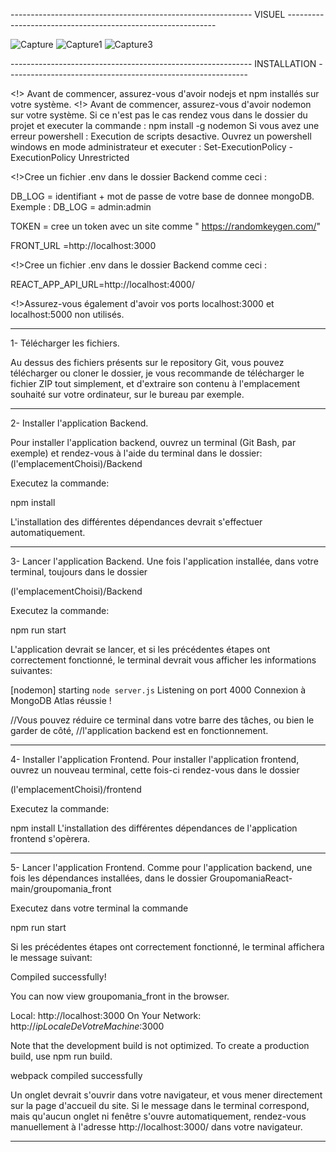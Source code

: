 ------------------------------------------------------------ VISUEL ------------------------------------------------------------


![Capture](https://user-images.githubusercontent.com/94462048/180648260-f8ba51f5-f9f9-46b3-be05-11220ee3f744.PNG)
![Capture1](https://user-images.githubusercontent.com/94462048/180648263-75933eef-e1b7-4e1f-a603-c9f1f2da3764.PNG)
![Capture3](https://user-images.githubusercontent.com/94462048/180648265-9e559a2c-f7a5-4ca2-a2df-b9ff3fc41fed.PNG)


------------------------------------------------------------ INSTALLATION ------------------------------------------------------------

<!> Avant de commencer, assurez-vous d'avoir nodejs et npm installés sur votre système.
<!> Avant de commencer, assurez-vous d'avoir nodemon  sur votre système.
Si ce n'est pas le cas rendez vous dans le dossier du projet et executer la commande : npm install -g nodemon
Si vous avez une erreur powershell : Execution de scripts desactive. Ouvrez un powershell windows en mode administrateur et executer : 
Set-ExecutionPolicy -ExecutionPolicy Unrestricted

<!>Cree un fichier .env dans le dossier Backend comme ceci :

DB_LOG = identifiant + mot de passe de votre base de donnee mongoDB. Exemple : DB_LOG = admin:admin

TOKEN = cree un token avec un site comme " https://randomkeygen.com/"

FRONT_URL =http://localhost:3000

<!>Cree un fichier .env dans le dossier Backend comme ceci :

REACT_APP_API_URL=http://localhost:4000/

<!>Assurez-vous également d'avoir vos ports localhost:3000 et localhost:5000 non utilisés.

------------------------------------------------------------------------------------------------------------------------

1- Télécharger les fichiers.

Au dessus des fichiers présents sur le repository Git, vous pouvez télécharger ou cloner le dossier, je vous recommande
de télécharger le fichier ZIP tout simplement, et d'extraire son contenu à l'emplacement souhaité sur votre ordinateur,
sur le bureau par exemple.

------------------------------------------------------------------------------------------------------------------------

2- Installer l'application Backend.

Pour installer l'application backend, ouvrez un terminal (Git Bash, par exemple) et rendez-vous à l'aide du terminal
dans le dossier: (l'emplacementChoisi)/Backend

Executez la commande:

npm install

L'installation des différentes dépendances devrait s'effectuer automatiquement.

------------------------------------------------------------------------------------------------------------------------

3- Lancer l'application Backend.
Une fois l'application installée, dans votre terminal, toujours dans le dossier

(l'emplacementChoisi)/Backend

Executez la commande:

npm run start

L'application devrait se lancer, et si les précédentes étapes ont correctement fonctionné, le terminal devrait vous afficher
les informations suivantes:

[nodemon] starting `node server.js`
Listening on port 4000
Connexion à MongoDB Atlas réussie !

//Vous pouvez réduire ce terminal dans votre barre des tâches, ou bien le garder de côté,
//l'application backend est en fonctionnement.


------------------------------------------------------------------------------------------------------------------------


4- Installer l'application Frontend.
Pour installer l'application frontend, ouvrez un nouveau terminal, cette fois-ci rendez-vous dans le dossier

(l'emplacementChoisi)/frontend

Executez la commande:

npm install
L'installation des différentes dépendances de l'application frontend s'opèrera.


------------------------------------------------------------------------------------------------------------------------

5- Lancer l'application Frontend.
Comme pour l'application backend, une fois les dépendances installées, dans le dossier 
GroupomaniaReact-main/groupomania_front

Executez dans votre terminal la commande

npm run start

Si les précédentes étapes ont correctement fonctionné, le terminal affichera le message suivant:

Compiled successfully!

You can now view groupomania_front in the browser.

  Local:            http://localhost:3000
  On Your Network:  http://*ipLocaleDeVotreMachine*:3000

Note that the development build is not optimized. 
To create a production build, use npm run build.

webpack compiled successfully

Un onglet devrait s'ouvrir dans votre navigateur, et vous mener directement sur la page d'accueil du site.
Si le message dans le terminal correspond, mais qu'aucun onglet ni fenêtre s'ouvre automatiquement, 
rendez-vous manuellement à l'adresse http://localhost:3000/ dans votre navigateur.

------------------------------------------------------------------------------------------------------------------------
 
